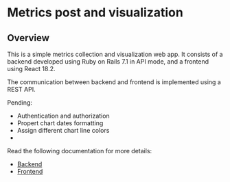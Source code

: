 # Metrics post and visualization

## Overview 

This is a simple metrics collection and visualization web app. It consists of a backend developed using Ruby on Rails 7.1 in API mode, and a frontend using React 18.2.

The communication between backend and frontend is implemented using a REST API.

Pending:

- Authentication and authorization
- Propert chart dates formatting
- Assign different chart line colors
- 

Read the following documentation for more details:

- [Backend](./Backend/README.md)
- [Frontend](./Frontend/README.md)
